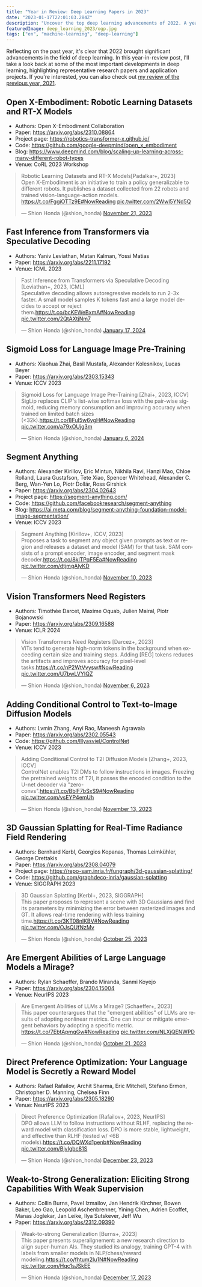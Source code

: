 ```yaml
---
title: "Year in Review: Deep Learning Papers in 2023"
date: "2023-01-17T22:01:03.284Z"
description: "Uncover the top deep learning advancements of 2022. A year-in-review of key research papers and applications."
featuredImage: deep_learning_2023/ogp.jpg
tags: ["en", "machine-learning", "deep-learning"]
---
```


Reflecting on the past year, it's clear that 2022 brought significant advancements in the field of deep learning. In this year-in-review post, I'll take a look back at some of the most important developments in deep learning, highlighting representative research papers and application projects. If you're interested, you can also check out [my review of the previous year, 2021](https://hippocampus-garden.com/research_2021).

## Open X-Embodiment: Robotic Learning Datasets and RT-X Models

- Authors: Open X-Embodiment Collaboration
- Paper: https://arxiv.org/abs/2310.08864
- Project page: https://robotics-transformer-x.github.io/
- Code: https://github.com/google-deepmind/open_x_embodiment
- Blog: https://www.deepmind.com/blog/scaling-up-learning-across-many-different-robot-types
- Venue: CoRL 2023 Workshop

<blockquote class="twitter-tweet"><p lang="en" dir="ltr">Robotic Learning Datasets and RT-X Models[Padalkar+, 2023]<br>Open X-Embodiment is an initiative to train a policy generalizable to different robots. It publishes a dataset collected from 22 robots and trained vision-language-action models. <a href="https://t.co/FggiOTTz9E">https://t.co/FggiOTTz9E</a><a href="https://twitter.com/hashtag/NowReading?src=hash&amp;ref_src=twsrc%5Etfw">#NowReading</a> <a href="https://t.co/2Wwl5YNd5Q">pic.twitter.com/2Wwl5YNd5Q</a></p>&mdash; Shion Honda (@shion_honda) <a href="https://twitter.com/shion_honda/status/1726853878690590902?ref_src=twsrc%5Etfw">November 21, 2023</a></blockquote> <script async src="https://platform.twitter.com/widgets.js" charset="utf-8"></script>

## Fast Inference from Transformers via Speculative Decoding

- Authors: Yaniv Leviathan, Matan Kalman, Yossi Matias
- Paper: https://arxiv.org/abs/2211.17192
- Venue: ICML 2023

<blockquote class="twitter-tweet"><p lang="en" dir="ltr">Fast Inference from Transformers via Speculative Decoding [Leviathan+, 2023, ICML]<br>Speculative decoding allows autoregressive models to run 2-3x faster. A small model samples K tokens fast and a large model decides to accept or reject them.<a href="https://t.co/bcKEWeBxmA">https://t.co/bcKEWeBxmA</a><a href="https://twitter.com/hashtag/NowReading?src=hash&amp;ref_src=twsrc%5Etfw">#NowReading</a> <a href="https://t.co/2QtAXtjNm7">pic.twitter.com/2QtAXtjNm7</a></p>&mdash; Shion Honda (@shion_honda) <a href="https://twitter.com/shion_honda/status/1747519345784148071?ref_src=twsrc%5Etfw">January 17, 2024</a></blockquote> <script async src="https://platform.twitter.com/widgets.js" charset="utf-8"></script>


## Sigmoid Loss for Language Image Pre-Training

- Authors: Xiaohua Zhai, Basil Mustafa, Alexander Kolesnikov, Lucas Beyer
- Paper: https://arxiv.org/abs/2303.15343
- Venue: ICCV 2023

<blockquote class="twitter-tweet"><p lang="en" dir="ltr">Sigmoid Loss for Language Image Pre-Training [Zhai+, 2023, ICCV]<br>SigLip replaces CLIP&#39;s list-wise softmax loss with the pair-wise sigmoid, reducing memory consumption and improving accuracy when trained on limited batch sizes (&lt;32k).<a href="https://t.co/8FuI5w6ygH">https://t.co/8FuI5w6ygH</a><a href="https://twitter.com/hashtag/NowReading?src=hash&amp;ref_src=twsrc%5Etfw">#NowReading</a> <a href="https://t.co/a79xOUjg3m">pic.twitter.com/a79xOUjg3m</a></p>&mdash; Shion Honda (@shion_honda) <a href="https://twitter.com/shion_honda/status/1743697386902270234?ref_src=twsrc%5Etfw">January 6, 2024</a></blockquote> <script async src="https://platform.twitter.com/widgets.js" charset="utf-8"></script>

## Segment Anything

- Authors: Alexander Kirillov, Eric Mintun, Nikhila Ravi, Hanzi Mao, Chloe Rolland, Laura Gustafson, Tete Xiao, Spencer Whitehead, Alexander C. Berg, Wan-Yen Lo, Piotr Dollár, Ross Girshick
- Paper: https://arxiv.org/abs/2304.02643
- Project page: https://segment-anything.com/
- Code: https://github.com/facebookresearch/segment-anything
- Blog: https://ai.meta.com/blog/segment-anything-foundation-model-image-segmentation/
- Venue: ICCV 2023

<blockquote class="twitter-tweet"><p lang="en" dir="ltr">Segment Anything [Kirillov+, ICCV, 2023]<br>Proposes a task to segment any object given prompts as text or region and releases a dataset and model (SAM) for that task. SAM consists of a prompt encoder, image encoder, and segment mask decoder.<a href="https://t.co/8klTPqF5Ea">https://t.co/8klTPqF5Ea</a><a href="https://twitter.com/hashtag/NowReading?src=hash&amp;ref_src=twsrc%5Etfw">#NowReading</a> <a href="https://t.co/dtjmgAlyKD">pic.twitter.com/dtjmgAlyKD</a></p>&mdash; Shion Honda (@shion_honda) <a href="https://twitter.com/shion_honda/status/1722882055648714872?ref_src=twsrc%5Etfw">November 10, 2023</a></blockquote> <script async src="https://platform.twitter.com/widgets.js" charset="utf-8"></script>


## Vision Transformers Need Registers

- Authors: Timothée Darcet, Maxime Oquab, Julien Mairal, Piotr Bojanowski
- Paper: https://arxiv.org/abs/2309.16588
- Venue: ICLR 2024

<blockquote class="twitter-tweet"><p lang="en" dir="ltr">Vision Transformers Need Registers [Darcez+, 2023]<br>ViTs tend to generate high-norm tokens in the background when exceeding certain size and training steps. Adding [REG] tokens reduces the artifacts and improves accuracy for pixel-level tasks.<a href="https://t.co/nP2WtVvysw">https://t.co/nP2WtVvysw</a><a href="https://twitter.com/hashtag/NowReading?src=hash&amp;ref_src=twsrc%5Etfw">#NowReading</a> <a href="https://t.co/U7bwLVYIQZ">pic.twitter.com/U7bwLVYIQZ</a></p>&mdash; Shion Honda (@shion_honda) <a href="https://twitter.com/shion_honda/status/1721424323209027619?ref_src=twsrc%5Etfw">November 6, 2023</a></blockquote> <script async src="https://platform.twitter.com/widgets.js" charset="utf-8"></script>

## Adding Conditional Control to Text-to-Image Diffusion Models

- Authors: Lvmin Zhang, Anyi Rao, Maneesh Agrawala
- Paper: https://arxiv.org/abs/2302.05543
- Code: https://github.com/lllyasviel/ControlNet
- Venue: ICCV 2023

<blockquote class="twitter-tweet"><p lang="en" dir="ltr">Adding Conditional Control to T2I Diffusion Models [Zhang+, 2023, ICCV]<br>ControlNet enables T2I DMs to follow instructions in images. Freezing the pretrained weights of T2I, it passes the encoded condition to the U-net decoder via &quot;zero-convs&quot;.<a href="https://t.co/BblF7bSxS9">https://t.co/BblF7bSxS9</a><a href="https://twitter.com/hashtag/NowReading?src=hash&amp;ref_src=twsrc%5Etfw">#NowReading</a> <a href="https://t.co/vsEYP4emUh">pic.twitter.com/vsEYP4emUh</a></p>&mdash; Shion Honda (@shion_honda) <a href="https://twitter.com/shion_honda/status/1723957944616996881?ref_src=twsrc%5Etfw">November 13, 2023</a></blockquote> <script async src="https://platform.twitter.com/widgets.js" charset="utf-8"></script>

## 3D Gaussian Splatting for Real-Time Radiance Field Rendering

- Authors: Bernhard Kerbl, Georgios Kopanas, Thomas Leimkühler, George Drettakis
- Paper: https://arxiv.org/abs/2308.04079
- Project page: https://repo-sam.inria.fr/fungraph/3d-gaussian-splatting/
- Code: https://github.com/graphdeco-inria/gaussian-splatting
- Venue: SIGGRAPH 2023

<blockquote class="twitter-tweet"><p lang="en" dir="ltr">3D Gaussian Splatting [Kerbl+, 2023, SIGGRAPH]<br>This paper proposes to represent a scene with 3D Gaussians and find its parameters by minimizing the error between rasterized images and GT. It allows real-time rendering with less training time.<a href="https://t.co/3KT08nlKBV">https://t.co/3KT08nlKBV</a><a href="https://twitter.com/hashtag/NowReading?src=hash&amp;ref_src=twsrc%5Etfw">#NowReading</a> <a href="https://t.co/OJsQUfNzMv">pic.twitter.com/OJsQUfNzMv</a></p>&mdash; Shion Honda (@shion_honda) <a href="https://twitter.com/shion_honda/status/1717063373232202023?ref_src=twsrc%5Etfw">October 25, 2023</a></blockquote> <script async src="https://platform.twitter.com/widgets.js" charset="utf-8"></script>

## Are Emergent Abilities of Large Language Models a Mirage?

- Authors: Rylan Schaeffer, Brando Miranda, Sanmi Koyejo
- Paper: https://arxiv.org/abs/2304.15004
- Venue: NeurIPS 2023

<blockquote class="twitter-tweet"><p lang="en" dir="ltr">Are Emergent Abilities of LLMs a Mirage? [Schaeffer+, 2023]<br>This paper counterargues that the &quot;emergent abilities&quot; of LLMs are results of adopting nonlinear metrics. One can incur or mitigate emergent behaviors by adopting a specific metric. <a href="https://t.co/7EbtApmgGw">https://t.co/7EbtApmgGw</a><a href="https://twitter.com/hashtag/NowReading?src=hash&amp;ref_src=twsrc%5Etfw">#NowReading</a> <a href="https://t.co/NLXjQENWPD">pic.twitter.com/NLXjQENWPD</a></p>&mdash; Shion Honda (@shion_honda) <a href="https://twitter.com/shion_honda/status/1715610895458414878?ref_src=twsrc%5Etfw">October 21, 2023</a></blockquote> <script async src="https://platform.twitter.com/widgets.js" charset="utf-8"></script>

## Direct Preference Optimization: Your Language Model is Secretly a Reward Model

- Authors: Rafael Rafailov, Archit Sharma, Eric Mitchell, Stefano Ermon, Christopher D. Manning, Chelsea Finn
- Paper: https://arxiv.org/abs/2305.18290
- Venue: NeurIPS 2023

<blockquote class="twitter-tweet"><p lang="en" dir="ltr">Direct Preference Optimization [Rafailov+, 2023, NeurIPS]<br>DPO allows LLM to follow instructions without RLHF, replacing the reward model with classification loss. DPO is more stable, lightweight, and effective than RLHF (tested w/ &lt;6B models).<a href="https://t.co/DQWXd1penb">https://t.co/DQWXd1penb</a><a href="https://twitter.com/hashtag/NowReading?src=hash&amp;ref_src=twsrc%5Etfw">#NowReading</a> <a href="https://t.co/BjvIgbc81S">pic.twitter.com/BjvIgbc81S</a></p>&mdash; Shion Honda (@shion_honda) <a href="https://twitter.com/shion_honda/status/1738449955881205768?ref_src=twsrc%5Etfw">December 23, 2023</a></blockquote> <script async src="https://platform.twitter.com/widgets.js" charset="utf-8"></script>

## Weak-to-Strong Generalization: Eliciting Strong Capabilities With Weak Supervision

- Authors: Collin Burns, Pavel Izmailov, Jan Hendrik Kirchner, Bowen Baker, Leo Gao, Leopold Aschenbrenner, Yining Chen, Adrien Ecoffet, Manas Joglekar, Jan Leike, Ilya Sutskever, Jeff Wu
- Paper: https://arxiv.org/abs/2312.09390

<blockquote class="twitter-tweet"><p lang="en" dir="ltr">Weak-to-strong Generalization [Burns+, 2023]<br>This paper presents superalignement: a new research direction to align super-human AIs. They studied its analogy, training GPT-4 with labels from smaller models in NLP/chess/reward modeling.<a href="https://t.co/fhtum2Iu1N">https://t.co/fhtum2Iu1N</a><a href="https://twitter.com/hashtag/NowReading?src=hash&amp;ref_src=twsrc%5Etfw">#NowReading</a> <a href="https://t.co/Hqc1sJSkEE">pic.twitter.com/Hqc1sJSkEE</a></p>&mdash; Shion Honda (@shion_honda) <a href="https://twitter.com/shion_honda/status/1736334549276078297?ref_src=twsrc%5Etfw">December 17, 2023</a></blockquote> <script async src="https://platform.twitter.com/widgets.js" charset="utf-8"></script>